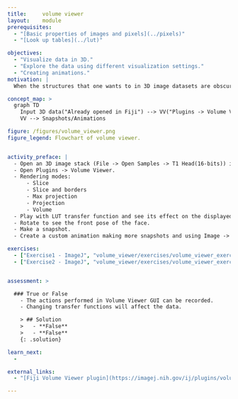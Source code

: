 ```yaml
---
title:     volume viewer
layout:    module
prerequisites:
  - "[Basic properties of images and pixels](../pixels)"
  - "[Look up tables](../lut)"

objectives:
  - "Visualize data in 3D."
  - "Explore the data using different visualization settings."
  - "Creating animations."
motivation: |
  When the structures that one wants to in 3D image datasets are obscured in the 2D visualization, exploring and understanding the data in 3D can be much intuitive and easier. Occlusion cannot happen in 2D, therefore, one can visualize occluded objects in 3D by changing the transparency of objects occluding them. The "Volume Viewer" plugin in Fiji can be used for this purpose. It also allows to use intensity  and transparency settings to highlight regions of interest and save snapshots that can be used to create a custom animation.

concept_map: >
  graph TD
    Input 3D data("Already opened in Fiji") --> VV("Plugins -> Volume Viewer")
    VV --> Snapshots/Animations

figure: /figures/volume_viewer.png
figure_legend: Flowchart of volume viewer.


activity_preface: |
  - Open an 3D image stack (File -> Open Samples -> T1 Head(16-bits)) in Fiji.
  - Open Plugins -> Volume Viewer.
  - Rendering modes:
      - Slice
      - Slice and borders
      - Max projection
      - Projection
      - Volume
  - Play with LUT transfer function and see its effect on the displayed data.
  - Rotate to see the front pose of the face.
  - Make a snapshot.  
  - Create a custom animation making more snapshots and using Image -> Stacks -> Images to Stack.

exercises:
  - ["Exercise1 - ImageJ", "volume_viewer/exercises/volume_viewer_exercise.md"]
  - ["Exercise2 - ImageJ", "volume_viewer/exercises/volume_viewer_exercise2.md"]


assessment: >

  ### True or False
    - The actions performed in Volume Viewer GUI can be recorded.
    - Changing transfer functions will affect the data.

    > ## Solution
    >   - **False**
    >   - **False**
    {: .solution}

learn_next:
  -

external_links:
  - "[Fiji Volume Viewer plugin](https://imagej.nih.gov/ij/plugins/volume-viewer.html)"

---
```

